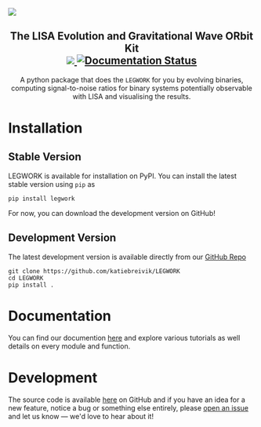 ![]("docs/images/legwork.png")


<h2 align="center">
    The <b>L</b>ISA <b>E</b>volution and <b>G</b>ravitational <b>W</b>ave <b>OR</b>bit <b>K</b>it
    <br>
    <a href="https://codecov.io/gh/katiebreivik/LEGWORK">
      <img src="https://codecov.io/gh/katiebreivik/LEGWORK/branch/main/graph/badge.svg?token=FUG4RFYCWX)">
    </a>
    <a href='https://legwork.readthedocs.io/en/latest/?badge=latest'>
    <img src='https://readthedocs.org/projects/legwork/badge/?version=latest' alt='Documentation Status' />
    </a>
</h2>

<p align="center">
    A python package that does the <code>LEGWORK</code> for you by evolving binaries,
    computing signal-to-noise ratios for binary systems potentially observable with LISA
    and visualising the results.
</p>

# Installation
## Stable Version
LEGWORK is available for installation on PyPI.
You can install the latest stable version using ``pip`` as

    pip install legwork

For now, you can download the development version on GitHub!

## Development Version
The latest development version is available directly from our
[GitHub Repo](https://github.com/katiebreivik/LEGWORK)

    git clone https://github.com/katiebreivik/LEGWORK
    cd LEGWORK
    pip install .

# Documentation
You can find our documention [here](https://legwork.readthedocs.io/en/latest/)
and explore various tutorials as well details on every module and function.

# Development
The source code is available [here](https://github.com/katiebreivik/LEGWORK)
on GitHub and if you have an idea for a new feature, notice a bug or something else entirely,
please [open an issue](https://github.com/katiebreivik/LEGWORK/issues/new) and let us know — we'd love to hear about it!
